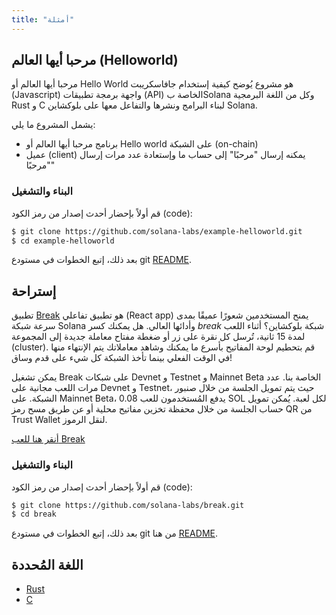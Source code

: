 ```yaml
---
title: "أمثلة"
---
```


## مرحبا أيها العالم (Helloworld)

مرحبا أيها العالم أو Hello World هو مشروع يُوضح كيفية إستخدام جافاسكريبت (Javascript) واجهة برمجة تطبيقات (API) الخاصة بSolana وكل من اللغة البرمجية Rust و C لبناء البرامج ونشرها والتفاعل معها على بلوكشاين Solana.

يشمل المشروع ما يلي:

- برنامج مرحبا أيها العالم أو Hello world على الشبكة (on-chain)
- عميل (client) يمكنه إرسال "مرحبًا" إلى حساب ما وإستعادة عدد مرات إرسال "مرحبًا"

### البناء والتشغيل

قم أولاً بإحضار أحدث إصدار من رمز الكود (code):

```bash
$ git clone https://github.com/solana-labs/example-helloworld.git
$ cd example-helloworld
```

بعد ذلك، إتبع الخطوات في مستودع git [README](https://github.com/solana-labs/example-helloworld/blob/master/README.md).

## إستراحة

تطبيق [Break](https://break.solana.com/) هو تطبيق تفاعلي (React app) يمنح المستخدمين شعورًا عميقًا بمدى سرعة شبكة Solana وأدائها العالي. هل يمكنك كسر _break_ شبكة بلوكشاين؟ أثناء اللعب لمدة 15 ثانية، تُرسل كل نقرة على زر أو ضغطة مفتاح معاملة جديدة إلى المجموعة (cluster). قم بتحطيم لوحة المفاتيح بأسرع ما يمكنك وشاهد معاملاتك يتم الإنتهاء منها في الوقت الفعلي بينما تأخذ الشبكة كل شيء على قدم وساق!

يمكن تشغيل Break على شبكات Devnet و Testnet و Mainnet Beta الخاصة بنا. عدد مرات اللعب مجانية على Devnet و Testnet، حيث يتم تمويل الجلسة من خلال صنبور الشبكة. على Mainnet Beta، يدفع المُستخدمون للعب 0.08 SOL لكل لعبة. يُمكن تمويل حساب الجلسة من خلال محفظة تخزين مفاتيح محلية أو عن طريق مسح رمز QR من Trust Wallet لنقل الرموز.

[أنقر هنا للعب Break](https://break.solana.com/)

### البناء والتشغيل

قم أولاً بإحضار أحدث إصدار من رمز الكود (code):

```bash
$ git clone https://github.com/solana-labs/break.git
$ cd break
```

بعد ذلك، إتبع الخطوات في مستودع git من هنا [README](https://github.com/solana-labs/break/blob/master/README.md).

## اللغة المُحددة

- [Rust](developing-rust.md#examples)
- [C](developing-c.md#examples)
